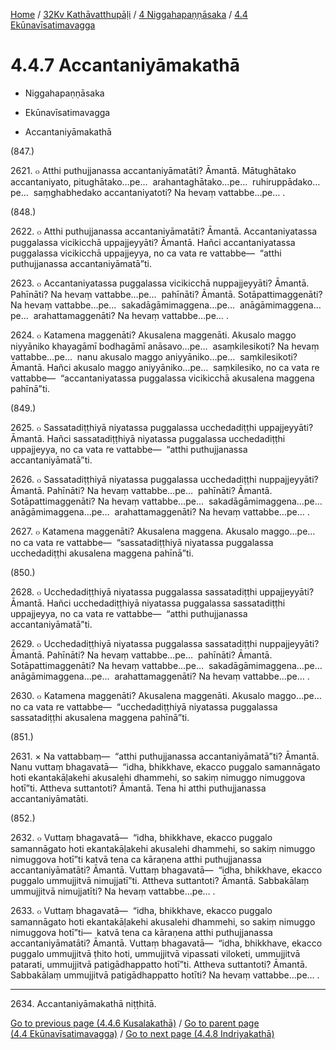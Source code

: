 
[Home](/) / [32Kv Kathāvatthupāḷi](../../../32Kv.md) / [4 Niggahapaṇṇāsaka](../../4.md) / [4.4 Ekūnavīsatimavagga](../4.4.md)

# 4.4.7 Accantaniyāmakathā

* Niggahapaṇṇāsaka

* Ekūnavīsatimavagga

* Accantaniyāmakathā

(847.)

2621\. ๐ Atthi puthujjanassa accantaniyāmatāti? Āmantā. Mātughātako accantaniyato, pitughātako…pe…  arahantaghātako…pe…  ruhiruppādako…pe…  saṃghabhedako accantaniyatoti? Na hevaṃ vattabbe…pe… .

(848.)

2622\. ๐ Atthi puthujjanassa accantaniyāmatāti? Āmantā. Accantaniyatassa puggalassa vicikicchā uppajjeyyāti? Āmantā. Hañci accantaniyatassa puggalassa vicikicchā uppajjeyya, no ca vata re vattabbe—  “atthi puthujjanassa accantaniyāmatā”ti.

2623\. ๐ Accantaniyatassa puggalassa vicikicchā nuppajjeyyāti? Āmantā. Pahīnāti? Na hevaṃ vattabbe…pe…  pahīnāti? Āmantā. Sotāpattimaggenāti? Na hevaṃ vattabbe…pe…  sakadāgāmimaggena…pe…  anāgāmimaggena…pe…  arahattamaggenāti? Na hevaṃ vattabbe…pe… .

2624\. ๐ Katamena maggenāti? Akusalena maggenāti. Akusalo maggo niyyāniko khayagāmī bodhagāmī anāsavo…pe…  asaṃkilesikoti? Na hevaṃ vattabbe…pe…  nanu akusalo maggo aniyyāniko…pe…  saṃkilesikoti? Āmantā. Hañci akusalo maggo aniyyāniko…pe…  saṃkilesiko, no ca vata re vattabbe—  “accantaniyatassa puggalassa vicikicchā akusalena maggena pahīnā”ti.

(849.)

2625\. ๐ Sassatadiṭṭhiyā niyatassa puggalassa ucchedadiṭṭhi uppajjeyyāti? Āmantā. Hañci sassatadiṭṭhiyā niyatassa puggalassa ucchedadiṭṭhi uppajjeyya, no ca vata re vattabbe—  “atthi puthujjanassa accantaniyāmatā”ti.

2626\. ๐ Sassatadiṭṭhiyā niyatassa puggalassa ucchedadiṭṭhi nuppajjeyyāti? Āmantā. Pahīnāti? Na hevaṃ vattabbe…pe…  pahīnāti? Āmantā. Sotāpattimaggenāti? Na hevaṃ vattabbe…pe…  sakadāgāmimaggena…pe…  anāgāmimaggena…pe…  arahattamaggenāti? Na hevaṃ vattabbe…pe… .

2627\. ๐ Katamena maggenāti? Akusalena maggena. Akusalo maggo…pe…  no ca vata re vattabbe—  “sassatadiṭṭhiyā niyatassa puggalassa ucchedadiṭṭhi akusalena maggena pahīnā”ti.

(850.)

2628\. ๐ Ucchedadiṭṭhiyā niyatassa puggalassa sassatadiṭṭhi uppajjeyyāti? Āmantā. Hañci ucchedadiṭṭhiyā niyatassa puggalassa sassatadiṭṭhi uppajjeyya, no ca vata re vattabbe—  “atthi puthujjanassa accantaniyāmatā”ti.

2629\. ๐ Ucchedadiṭṭhiyā niyatassa puggalassa sassatadiṭṭhi nuppajjeyyāti? Āmantā. Pahīnāti? Na hevaṃ vattabbe…pe…  pahīnāti? Āmantā. Sotāpattimaggenāti? Na hevaṃ vattabbe…pe…  sakadāgāmimaggena…pe…  anāgāmimaggena…pe…  arahattamaggenāti? Na hevaṃ vattabbe…pe… .

2630\. ๐ Katamena maggenāti? Akusalena maggenāti. Akusalo maggo…pe…  no ca vata re vattabbe—  “ucchedadiṭṭhiyā niyatassa puggalassa sassatadiṭṭhi akusalena maggena pahīnā”ti.

(851.)

2631\. × Na vattabbaṃ—  “atthi puthujjanassa accantaniyāmatā”ti? Āmantā. Nanu vuttaṃ bhagavatā—  “idha, bhikkhave, ekacco puggalo samannāgato hoti ekantakāḷakehi akusalehi dhammehi, so sakiṃ nimuggo nimuggova hotī”ti. Attheva suttantoti? Āmantā. Tena hi atthi puthujjanassa accantaniyāmatāti.

(852.)

2632\. ๐ Vuttaṃ bhagavatā—  “idha, bhikkhave, ekacco puggalo samannāgato hoti ekantakāḷakehi akusalehi dhammehi, so sakiṃ nimuggo nimuggova hotī”ti katvā tena ca kāraṇena atthi puthujjanassa accantaniyāmatāti? Āmantā. Vuttaṃ bhagavatā—  “idha, bhikkhave, ekacco puggalo ummujjitvā nimujjatī”ti. Attheva suttantoti? Āmantā. Sabbakālaṃ ummujjitvā nimujjatīti? Na hevaṃ vattabbe…pe… .

2633\. ๐ Vuttaṃ bhagavatā—  “idha, bhikkhave, ekacco puggalo samannāgato hoti ekantakāḷakehi akusalehi dhammehi, so sakiṃ nimuggo nimuggova hotī”ti—  katvā tena ca kāraṇena atthi puthujjanassa accantaniyāmatāti? Āmantā. Vuttaṃ bhagavatā—  “idha, bhikkhave, ekacco puggalo ummujjitvā ṭhito hoti, ummujjitvā vipassati viloketi, ummujjitvā patarati, ummujjitvā patigādhappatto hotī”ti. Attheva suttantoti? Āmantā. Sabbakālaṃ ummujjitvā patigādhappatto hotīti? Na hevaṃ vattabbe…pe… .

---

2634\. Accantaniyāmakathā niṭṭhitā.



[Go to previous page (4.4.6 Kusalakathā)](4.4.6.md) / [Go to parent page (4.4 Ekūnavīsatimavagga)](../4.4.md) / [Go to next page (4.4.8 Indriyakathā)](4.4.8.md)


